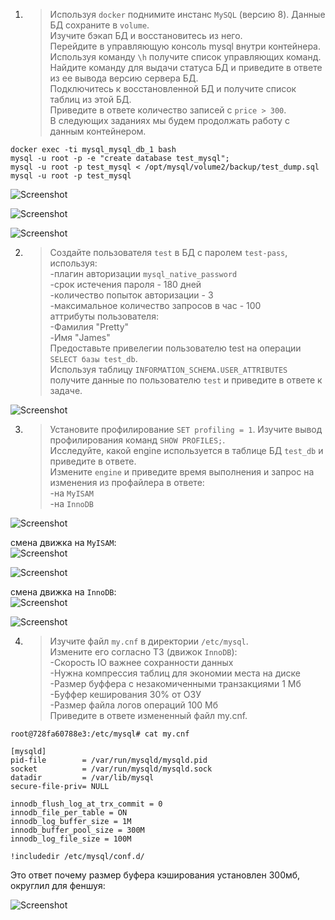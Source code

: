 1. >Используя `docker` поднимите инстанс `MySQL` (версию 8). Данные БД сохраните в `volume`.  
Изучите бэкап БД и восстановитесь из него.  
Перейдите в управляющую консоль mysql внутри контейнера.  
Используя команду `\h` получите список управляющих команд.  
Найдите команду для выдачи статуса БД и приведите в ответе из ее вывода версию сервера БД.  
Подключитесь к восстановленной БД и получите список таблиц из этой БД.  
Приведите в ответе количество записей с `price > 300`.  
В следующих заданиях мы будем продолжать работу с данным контейнером.  
  
```
docker exec -ti mysql_mysql_db_1 bash
mysql -u root -p -e "create database test_mysql";
mysql -u root -p test_mysql < /opt/mysql/volume2/backup/test_dump.sql
mysql -u root -p test_mysql
```
  
![Screenshot](https://gitlab.com/SobolevES/devops-netology/-/raw/main/pics/1_db3.JPG)  
  
![Screenshot](https://gitlab.com/SobolevES/devops-netology/-/raw/main/pics/1.1_db3.JPG)  
  
![Screenshot](https://gitlab.com/SobolevES/devops-netology/-/raw/main/pics/1.2_db3.JPG)  
  
2. >Создайте пользователя `test` в БД c паролем `test-pass`, используя:  
-плагин авторизации `mysql_native_password`  
-срок истечения пароля - 180 дней  
-количество попыток авторизации - 3  
-максимальное количество запросов в час - 100  
аттрибуты пользователя:  
-Фамилия "Pretty"  
-Имя "James"  
Предоставьте привелегии пользователю test на операции `SELECT базы test_db`.  
Используя таблицу `INFORMATION_SCHEMA.USER_ATTRIBUTES` получите данные по пользователю `test` и приведите в ответе к задаче.  
  
![Screenshot](https://gitlab.com/SobolevES/devops-netology/-/raw/main/pics/2_db3.JPG)  
  
3. >Установите профилирование `SET profiling = 1`. Изучите вывод профилирования команд `SHOW PROFILES;`.  
Исследуйте, какой engine используется в таблице БД `test_db` и приведите в ответе.  
Измените `engine` и приведите время выполнения и запрос на изменения из профайлера в ответе:  
-на `MyISAM`  
-на `InnoDB`  
  
![Screenshot](https://gitlab.com/SobolevES/devops-netology/-/raw/main/pics/3.1_db3.JPG)  
  
смена движка на `MyISAM`:  
![Screenshot](https://gitlab.com/SobolevES/devops-netology/-/raw/main/pics/3.2_db3.JPG)  
  
![Screenshot](https://gitlab.com/SobolevES/devops-netology/-/raw/main/pics/3.3_db3.JPG)  
  
смена движка на `InnoDB`:  
![Screenshot](https://gitlab.com/SobolevES/devops-netology/-/raw/main/pics/3.4_db3.JPG)  
  
![Screenshot](https://gitlab.com/SobolevES/devops-netology/-/raw/main/pics/3.5_db3.JPG)  
  
4. >Изучите файл `my.cnf` в директории `/etc/mysql`.  
Измените его согласно ТЗ (движок `InnoDB`):  
-Скорость IO важнее сохранности данных  
-Нужна компрессия таблиц для экономии места на диске  
-Размер буффера с незакомиченными транзакциями 1 Мб 
-Буффер кеширования 30% от ОЗУ  
-Размер файла логов операций 100 Мб  
Приведите в ответе измененный файл my.cnf.  
  
```
root@728fa60788e3:/etc/mysql# cat my.cnf

[mysqld]
pid-file        = /var/run/mysqld/mysqld.pid
socket          = /var/run/mysqld/mysqld.sock
datadir         = /var/lib/mysql
secure-file-priv= NULL

innodb_flush_log_at_trx_commit = 0
innodb_file_per_table = ON
innodb_log_buffer_size = 1M
innodb_buffer_pool_size = 300M
innodb_log_file_size = 100M

!includedir /etc/mysql/conf.d/
```
  
Это ответ почему размер буфера кэширования установлен 300мб,  округлил для феншуя:   
  
![Screenshot](https://gitlab.com/SobolevES/devops-netology/-/raw/main/pics/4.1_db3.JPG)  



